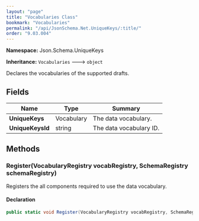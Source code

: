 ```yaml
---
layout: "page"
title: "Vocabularies Class"
bookmark: "Vocabularies"
permalink: "/api/JsonSchema.Net.UniqueKeys/:title/"
order: "9.03.004"
---
```

**Namespace:** Json.Schema.UniqueKeys

**Inheritance:**
`Vocabularies`
 🡒 
`object`

Declares the vocabularies of the supported drafts.

## Fields

| Name | Type | Summary |
|---|---|---|
| **UniqueKeys** | Vocabulary | The data vocabulary. |
| **UniqueKeysId** | string | The data vocabulary ID. |

## Methods

### Register(VocabularyRegistry vocabRegistry, SchemaRegistry schemaRegistry)

Registers the all components required to use the data vocabulary.

#### Declaration

```c#
public static void Register(VocabularyRegistry vocabRegistry, SchemaRegistry schemaRegistry)
```


